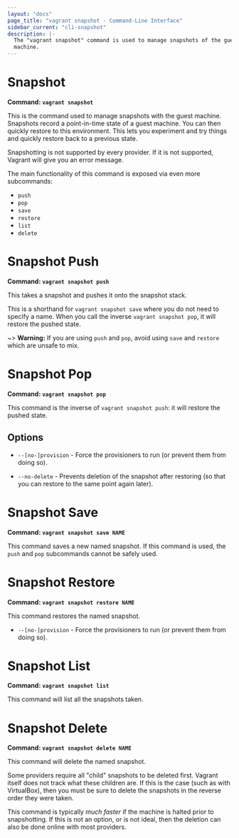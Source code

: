 ```yaml
---
layout: "docs"
page_title: "vagrant snapshot - Command-Line Interface"
sidebar_current: "cli-snapshot"
description: |-
  The "vagrant snapshot" command is used to manage snapshots of the guest
  machine.
---
```


# Snapshot

**Command: `vagrant snapshot`**

This is the command used to manage snapshots with the guest machine.
Snapshots record a point-in-time state of a guest machine. You can then
quickly restore to this environment. This lets you experiment and try things
and quickly restore back to a previous state.

Snapshotting is not supported by every provider. If it is not supported,
Vagrant will give you an error message.

The main functionality of this command is exposed via even more subcommands:

* `push`
* `pop`
* `save`
* `restore`
* `list`
* `delete`

# Snapshot Push

**Command: `vagrant snapshot push`**

This takes a snapshot and pushes it onto the snapshot stack.

This is a shorthand for `vagrant snapshot save` where you do not need
to specify a name. When you call the inverse `vagrant snapshot pop`, it will
restore the pushed state.

~> **Warning:** If you are using `push` and `pop`, avoid using `save`
   and `restore` which are unsafe to mix.

# Snapshot Pop

**Command: `vagrant snapshot pop`**

This command is the inverse of `vagrant snapshot push`: it will restore
the pushed state.

## Options

* `--[no-]provision` - Force the provisioners to run (or prevent them
    from doing so).

* `--no-delete` - Prevents deletion of the snapshot after restoring
    (so that you can restore to the same point again later).

# Snapshot Save

**Command: `vagrant snapshot save NAME`**

This command saves a new named snapshot. If this command is used, the
`push` and `pop` subcommands cannot be safely used.

# Snapshot Restore

**Command: `vagrant snapshot restore NAME`**

This command restores the named snapshot.

* `--[no-]provision` - Force the provisioners to run (or prevent them
    from doing so).

# Snapshot List

**Command: `vagrant snapshot list`**

This command will list all the snapshots taken.

# Snapshot Delete

**Command: `vagrant snapshot delete NAME`**

This command will delete the named snapshot.

Some providers require all "child" snapshots to be deleted first. Vagrant
itself does not track what these children are. If this is the case (such
as with VirtualBox), then you must be sure to delete the snapshots in the
reverse order they were taken.

This command is typically _much faster_ if the machine is halted prior to
snapshotting. If this is not an option, or is not ideal, then the deletion
can also be done online with most providers.
